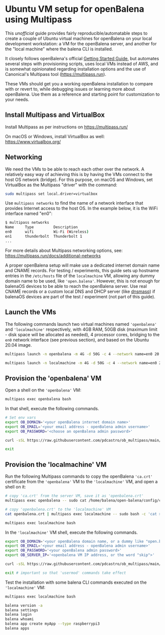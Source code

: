 
# Ubuntu VM setup for openBalena using Multipass

This _unofficial_ guide provides fairly reproducible/automatable steps to create
a couple of Ubuntu virtual machines for openBalena on your local development
workstation: a VM for the openBalena server, and another for the "local machine"
where the balena CLI is installed.

It closely follows openBalena's official [Getting Started
Guide](https://www.balena.io/open/docs/getting-started/), but automates several
steps with provisioning scripts, uses local VMs instead of AWS, and is somewhat
opinionated regarding installation options and the use of Canonical's
Multipass tool (https://multipass.run).

These VMs should get you a working openBalena installation to compare with or
revert to, while debugging issues or learning more about openBalena. Use them
as a reference and starting point for customization to your needs.

## Install Multipass and VirtualBox

Install Multipass as per instructions on https://multipass.run/

On macOS or Windows, install VirtualBox as well: https://www.virtualbox.org/

## Networking

We need the VMs to be able to reach each other over the network. A relatively
easy way of achieving this is by having the VMs connect to the host OS network
(bridge). For this purpose, on macOS and Windows, set VirtualBox as the
Multipass "driver" with the command:

```sh
sudo multipass set local.driver=virtualbox
```

Use `multipass networks` to find the name of a network interface that provides
Internet access to the host OS. In the example below, it is the WiFi interface
named "en0":

```sh
$ multipass networks
Name     Type         Description
en0      wifi         Wi-Fi (Wireless)
en1      thunderbolt  Thunderbolt 1
...
```

For more details about Multipass networking options, see:
https://multipass.run/docs/additional-networks

A proper openBalena setup will make use a dedicated internet domain name and
CNAME records. For testing / experiments, this guide sets up hostname entries in
the `/etc/hosts` file of the `localmachine` VM, allowing any dummy domain name
to be used, like `'open.balena'`. However, this is not enough for balenaOS
devices to be able to reach the openBalena server. Use real CNAME records or a
custom local DNS and DHCP server (like
[dnsmasq](https://thekelleys.org.uk/dnsmasq/doc.html)) if balenaOS devices are
part of the test / experiment (not part of this guide).

## Launch the VMs

The following commands launch two virtual machines named `'openbalena'` and
`'localmachine'` respectively, with 4GB RAM, 50GB disk (maximum limit - disk
space will be allocated as needed), 4 processor cores, bridging to the `en0`
network interface (see previous section), and based on the Ubuntu 20.04 image.

```sh
multipass launch -n openbalena -m 4G -d 50G -c 4 --network name=en0 20.04

multipass launch -n localmachine -m 4G -d 50G -c 4 --network name=en0 20.04
```

## Provision the 'openbalena' VM

Open a shell on the `'openbalena'` VM:

```sh
multipass exec openbalena bash
```

In that shell, execute the following commands.

```sh
# Set env vars
export OB_DOMAIN='<your openBalena internet domain name>'
export OB_EMAIL='<your email address - openBalena admin username>'
export OB_PASSWORD='<choose an openBalena admin password>'

curl -sSL https://raw.githubusercontent.com/pdcastro/ob_multipass/main/provision_server.sh | sudo -E bash

exit
```

## Provision the 'localmachine' VM

Run the following Multipass commands to copy the openBalena `'ca.crt'` certificate
from the `'openbalena'` VM to the `'localmachine'` VM, and open a shell on it:

```sh
# copy 'ca.crt' from the server VM, save it as 'openbalena.crt'
multipass exec openbalena -- sudo cat /home/balena/open-balena/config/certs/root/ca.crt > openbalena.crt

# copy 'openbalena.crt' to the 'localmachine' VM
cat openbalena.crt | multipass exec localmachine -- sudo bash -c 'cat > /usr/local/share/ca-certificates/openbalena.crt'

multipass exec localmachine bash
```

In the `'localmachine'` VM shell, execute the following commands.

```sh
export OB_DOMAIN='<your openBalena domain name, or a dummy like "open.balena">'
export OB_EMAIL='<your email address - openBalena admin username>'
export OB_PASSWORD='<your openBalena admin password>'
export OB_SERVER_IP='<openbalena VM IP address, or the word "skip">'

curl -sSL https://raw.githubusercontent.com/pdcastro/ob_multipass/main/provision_local_machine.sh | sudo -E bash

exit # important so that 'usermod' commands take effect
```

Test the installation with some balena CLI commands executed on the
`'localmachine'` VM:

```sh
multipass exec localmachine bash

balena version -a
balena settings
balena login
balena whoami
balena app create myApp --type raspberrypi3
balena apps
```

